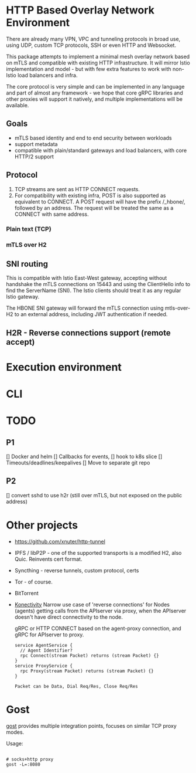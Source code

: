 # HTTP Based Overlay Network Environment

There are already many VPN, VPC and tunneling protocols in broad use, 
using UDP, custom TCP protocols, SSH or even HTTP and Websocket.

This package attempts to implement a minimal mesh overlay network
based on mTLS and compatible with existing HTTP infrastructure. It will
mirror Istio implementation and model - but with few extra features to 
work with non-Istio load balancers and infra.

The core protocol is very simple and can be implemented in any language
and part of almost any framework - we hope that core gRPC libraries and 
other proxies will support it natively, and multiple implementations will
be available. 

## Goals

- mTLS based identity and end to end security between workloads
- support metadata
- compatible with plain/standard gateways and load balancers, with core HTTP/2 support

## Protocol

1. TCP streams are sent as HTTP CONNECT requests. 
2. For compatibility with existing infra, POST is also supported as equivalent to 
   CONNECT. A POST request will have the prefix /_hbone/, followed by an address. 
   The request will be treated the same as a CONNECT with same address.

### Plain text (TCP)

### mTLS over H2

## SNI routing

This is compatible with Istio East-West gateway, accepting without handshake the mTLS connections on 15443 and 
using the ClientHello info to find the ServerName (SNI). The Istio clients should treat it as any regular Istio
gateway. 

The HBONE SNI gateway will forward the mTLS connection using mtls-over-H2 to an external address, including 
JWT authentication if needed. 

## H2R - Reverse connections support (remote accept)




# Execution environment

# CLI



# TODO

## P1 
[] Docker and helm
[] Callbacks for events, 
[] hook to k8s slice
[] Timeouts/deadlines/keepalives
[] Move to separate git repo

## P2
[] convert sshd to use h2r (still over mTLS, but not exposed on the public address)

# Other projects

- https://github.com/xnuter/http-tunnel
- IPFS / libP2P - one of the supported transports is a modified H2, also Quic. Reinvents cert format.
- Syncthing - reverse tunnels, custom protocol, certs
- Tor - of course.
- BitTorrent
- [Konectivity](https://github.com/kubernetes-sigs/apiserver-network-proxy.git)
   Narrow use case of 'reverse connections' for Nodes (agents) getting calls from the APIserver via proxy,
   when the APIserver doesn't have direct connectivity to the node.

   gRPC or HTTP CONNECT based on the agent-proxy connection, and gRPC for APIserver to proxy.

   ``` 
   service AgentService {
     // Agent Identifier?
     rpc Connect(stream Packet) returns (stream Packet) {}
   }
   service ProxyService {
     rpc Proxy(stream Packet) returns (stream Packet) {}
   }
   
   Packet can be Data, Dial Req/Res, Close Req/Res
   ```



# Gost

[gost](https://github.com/ginuerzh/gost/blob/master/README_en.md) provides multiple
integration points, focuses on similar TCP proxy modes.


Usage:

```shell

# socks+http proxy
gost -L=:8080


```

